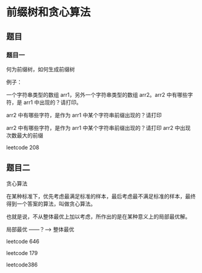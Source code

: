 # 前缀树和贪心算法







## 题目

### 题目一

何为前缀树，如何生成前缀树



例子：

一个字符串类型的数组 arr1，另外一个字符串类型的数组 arr2。arr2 中有哪些字符，是 arr1 中出现的？请打印。

arr2 中有哪些字符，是作为 arr1 中某个字符串前缀出现的？请打印

arr2 中有哪些字符，是作为 arr1 中某个字符串前缀出现的？请打印 arr2 中出现次数最大的前缀

leetcode 208



## 题目二

贪心算法

在某种标准下，优先考虑最满足标准的样本，最后考虑最不满足标准的样本，最终得到一个答案的算法，叫做贪心算法。

也就是说，不从整体最优上加以考虑，所作出的是在某种意义上的局部最优解。

局部最优  ——？——> 整体最优



leetcode 646

leetcode 179

leetcode386